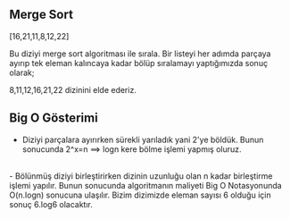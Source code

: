 ## Merge Sort

 [16,21,11,8,12,22] 

Bu diziyi merge sort algoritması ile sırala.
 Bir listeyi her adımda parçaya ayırıp tek eleman kalıncaya kadar bölüp sıralamayı yaptığımızda sonuç olarak;

 8,11,12,16,21,22 dizinini elde ederiz.


## Big O Gösterimi 

- Diziyi parçalara ayırırken sürekli yarıladık yani 2'ye böldük. Bunun sonucunda 
2^x=n ==> logn kere bölme işlemi yapmış oluruz.
<br>
- Bölünmüş diziyi birleştirirken dizinin uzunluğu olan n kadar birleştirme işlemi yapılır. Bunun sonucunda algoritmanın maliyeti Big O Notasyonunda
 O(n.logn) sonucuna ulaşılır.
Bizim dizimizde eleman sayısı 6 olduğu için sonuç
 6.log6 olacaktır.

